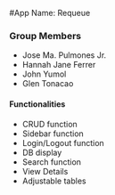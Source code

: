 #App Name: Requeue
### Group Members ###
- Jose Ma. Pulmones Jr.
- Hannah Jane Ferrer
- John Yumol
- Glen Tonacao

#### Functionalities ####
- CRUD function
- Sidebar function
- Login/Logout function
- DB display
- Search function
- View Details
- Adjustable tables

